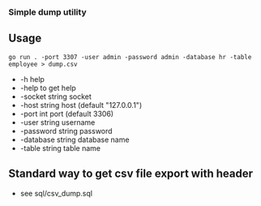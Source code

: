 ### Simple dump utility

## Usage

```
go run . -port 3307 -user admin -password admin -database hr -table employee > dump.csv
```


- -h help
- -help to get help
- -socket string socket
- -host string host (default "127.0.0.1")
- -port int port (default 3306)
- -user string username
- -password string password
- -database string database name
- -table string table name

## Standard way to get csv file export with header

- see sql/csv_dump.sql